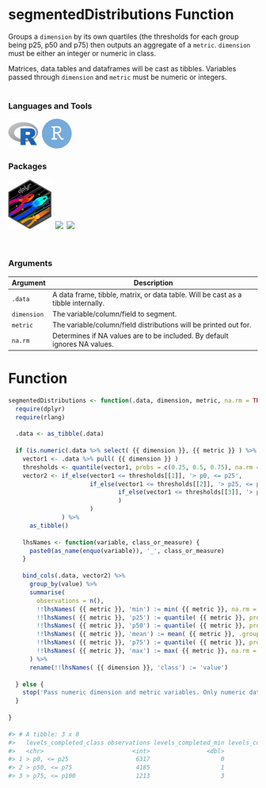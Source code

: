 # segmentedDistributions Function
Groups a `dimension` by its own quartiles (the thresholds for each group being p25, p50 and p75) then outputs an aggregate of a `metric`. `dimension` must be either an integer or numeric in class.

Matrices, data.tables and dataframes will be cast as tibbles. Variables passed through `dimension` and `metric` must be numeric or integers.
<br>
<br>

### Languages and Tools
<div>
  <img src="https://github.com/devicons/devicon/blob/master/icons/r/r-original.svg" title = "r" alt = "r" width = "60" height = "60"/>&nbsp;
  <img src="https://github.com/devicons/devicon/blob/master/icons/rstudio/rstudio-original.svg" title = "RStudio" alt = "RStudio" width = "60" height = "60"/>&nbsp;
</div>

### Packages
<div>
  <img src="https://github.com/tidyverse/dplyr/raw/main/man/figures/logo.png" height = "100" style = "max-width: 100%;"/>&nbsp;
  <img src="https://github.com/tidyverse/rlang/raw/main/man/figures/logo.png" height = "100" style = "max-width: 100%;"/>&nbsp;
  <img src="https://raw.githubusercontent.com/tidyverse/tibble/main/man/figures/logo.png" height = "100" style = "max-width: 100%;"/>&nbsp; 
</div>
<br>
<br>

### Arguments
| Argument | Description |
| --- | --- |
| `.data` | A data frame, tibble, matrix, or data table. Will be cast as a tibble internally. |
| `dimension` | The variable/column/field to segment. |
| `metric` | The variable/column/field distributions will be printed out for. |
| `na.rm` | Determines if NA values are to be included. By default ignores NA values. |

# Function
```r
segmentedDistributions <- function(.data, dimension, metric, na.rm = TRUE) {
  require(dplyr)
  require(rlang)
  
  .data <- as_tibble(.data)
  
  if (is.numeric(.data %>% select( {{ dimension }}, {{ metric }} ) %>% as.matrix() )  )   {
    vector1 <- .data %>% pull( {{ dimension }} )
    thresholds <- quantile(vector1, probs = c(0.25, 0.5, 0.75), na.rm = na.rm)
    vector2 <- if_else(vector1 <= thresholds[[1]], '> p0, <= p25',
                       if_else(vector1 <= thresholds[[2]], '> p25, <= p50',
                               if_else(vector1 <= thresholds[[3]], '> p50, <= p75', '> p75, <= p100'
                               )
                       )
               ) %>% 
      as_tibble()
    
    lhsNames <- function(variable, class_or_measure) {
      paste0(as_name(enquo(variable)), '_', class_or_measure)
    }
    
    bind_cols(.data, vector2) %>% 
      group_by(value) %>% 
      summarise(
        observations = n(),
        !!lhsNames( {{ metric }}, 'min') := min( {{ metric }}, na.rm = na.rm),
        !!lhsNames( {{ metric }}, 'p25') := quantile( {{ metric }}, prob = 0.25, na.rm = na.rm),
        !!lhsNames( {{ metric }}, 'p50') := quantile( {{ metric }}, prob = 0.50, na.rm = na.rm),
        !!lhsNames( {{ metric }}, 'mean') := mean( {{ metric }}, .groups = 'drop', na.rm = na.rm),
        !!lhsNames( {{ metric }}, 'p75') := quantile( {{ metric }}, prob = 0.75, na.rm = na.rm),
        !!lhsNames( {{ metric }}, 'max') := max( {{ metric }}, na.rm = na.rm)
      ) %>% 
      rename(!!lhsNames( {{ dimension }}, 'class') := 'value')
      
  } else {
    stop('Pass numeric dimension and metric variables. Only numeric data permissable.')
  }
  
}

#> # A tibble: 3 x 8
#>   levels_completed_class observations levels_completed_min levels_completed_p25 levels_completed_p50 levels_completed_mean levels_completed_p75 levels_completed_max
#>   <chr>                         <int>                <dbl>                <dbl>                <dbl>                 <dbl>                <dbl>                <dbl>
#> 1 > p0, <= p25                   6317                    0                    0                    0                     0                    0                    0
#> 2 > p50, <= p75                  4185                    1                    1                    2                  1.65                    2                    2
#> 3 > p75, <= p100                 1213                    3                    3                    3                     3                    3                    3
```
